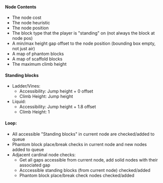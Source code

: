 #### Node Contents
- The node cost
- The node heuristic
- The node position
- The block type that the player is "standing" on (not always the block at node pos)
- A min/max height gap offset to the node position (bounding box empty, not just air)
- A map of phantom blocks
- A map of scaffold blocks
- The maximum climb height

#### Standing blocks
- Ladder/Vines:
  - Accessibility: Jump height + 0 offset
  - Climb Height: Jump height
- Liquid:
  - Accessibility: Jump height + 1.8 offset
  - Climb Height: 1

#### Loop:
- All accessible "Standing blocks" in current node are checked/added to queue
- Phantom block place/break checks in current node and new nodes added to queue
- Adjacent cardinal node checks:
  - Get all gaps accessible from current node, add solid nodes with their associated gap
  - Acccessible standing blocks (from current node) checked/added
  - Phantom block place/break check nodes checked/added
